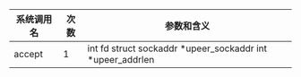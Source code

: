| 系统调用名 | 次数 | 参数和含义 |
|------------|------|------------|
| accept | 1 | int fd struct sockaddr *upeer_sockaddr int *upeer_addrlen |
